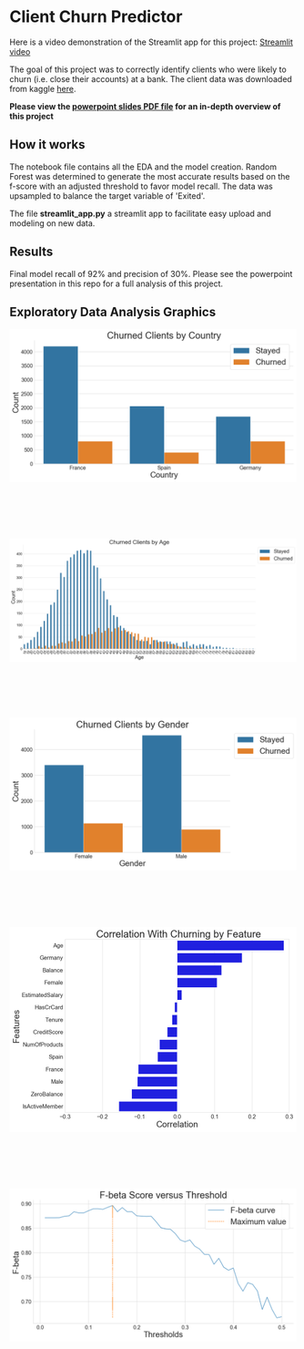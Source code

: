 # Client Churn Predictor

Here is a video demonstration of the Streamlit app for this project: [Streamlit video](https://www.youtube.com/watch?v=EgYYRRCrR-E)

The goal of this project was to correctly identify clients who were likely to churn (i.e. close their accounts) at a bank. The client data was downloaded from kaggle
[here](https://www.kaggle.com/santoshd3/bank-customers).

**Please view the [powerpoint slides PDF file](https://github.com/peterjprudhomme/Client-Churn-Predictor/blob/main/PowerPointSlides.pdf) for an in-depth overview of this project**

## How it works

The notebook file contains all the EDA and the model creation. Random Forest was determined to generate the most accurate results based on the f-score with an adjusted threshold to favor model recall. The data was upsampled to  balance the target variable of 'Exited'.

The file **streamlit_app.py** a streamlit app to facilitate easy upload and modeling on new data. 

## Results

Final model recall of 92% and precision of 30%. Please see the powerpoint presentation in this repo for a full analysis of this project.

## Exploratory Data Analysis Graphics

![Countries](Graphics/Country_bar.png)

<br>
<br>
<br>
<br>

![Ages](Graphics/age_bar.png)

<br>
<br>
<br>
<br>

![Genders](Graphics/gender_bar.png)

<br>
<br>
<br>
<br>

![r2feats](Graphics/r2feats.png)

<br>
<br>
<br>
<br>

![fbetaplot](Graphics/fbetaplot.png)

